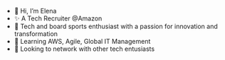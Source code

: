 - 👋 Hi, I’m Elena
- ✨ A Tech Recruiter @Amazon 
- 👀 Tech and board sports enthusiast with a passion for innovation and transformation
- 🌱 Learning AWS, Agile, Global IT Management
- 💞️ Looking to network with other tech entusiasts

<!---
egiosub/egiosub is a ✨ special ✨ repository because its `README.md` (this file) appears on your GitHub profile.
You can click the Preview link to take a look at your changes.
--->
